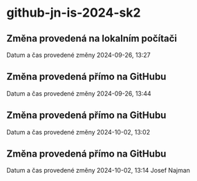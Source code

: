 # github-jn-is-2024-sk2

## Změna provedená na lokalním počítači
Datum a čas provedené změny 2024-09-26, 13:27

## Změna provedená přímo na GitHubu
Datum a čas provedené změny 2024-09-26, 13:44

## Změna provedená přímo na GitHubu
Datum a čas provedené změny 2024-10-02, 13:02

## Změna provedená přímo na GitHubu
Datum a čas provedené změny 2024-10-02, 13:14
Josef Najman
